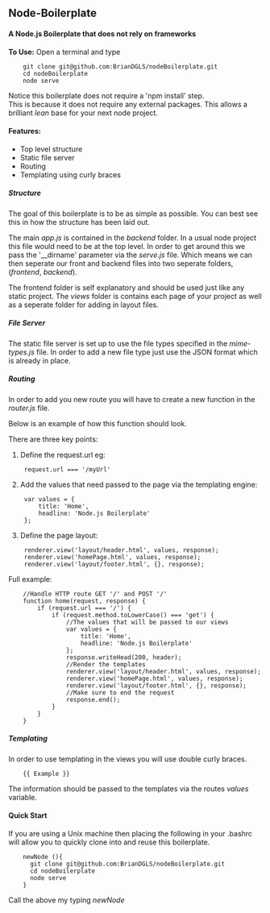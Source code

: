## Node-Boilerplate

#### A Node.js Boilerplate that does not rely on frameworks

__To Use:__ Open a terminal and type  


        git clone git@github.com:BrianDGLS/nodeBoilerplate.git
        cd nodeBoilerplate
        node serve


Notice this boilerplate does not require a 'npm install' step.  
This is because it does not require any external packages. This allows a brilliant _lean_  base for your next node project.  

#### Features:

* Top level structure  
* Static file server  
* Routing  
* Templating using curly braces  


##### Structure

The goal of this boilerplate is to be as simple as possible. You can best see this in how the structure has been laid out.  

The main _app.js_ is contained in the _backend_ folder. In a usual node project this file would need to be at the top level. In order to get around this we pass the '__dirname' parameter via the _serve.js_ file. Which means we can then seperate our front and backend files into two seperate folders, (_frontend_, _backend_).  


The frontend folder is self explanatory and should be used just like any static project. The _views_ folder is contains each page of your project as well as a seperate folder for adding in layout files.  


##### File Server

The static file server is set up to use the file types specified in the _mime-types.js_ file. In order to add a new file type just use the JSON format which is already in place.  


##### Routing

In order to add you new route you will have to create a new function in the _router.js_ file.  

Below is an example of how this function should look.  

There are three key points:

1. Define the request.url eg:  

        request.url === '/myUrl'
2. Add the values that need passed to the page via the templating engine:  

        var values = {
            title: 'Home',
            headline: 'Node.js Boilerplate'
        };
3. Define the page layout:  

        renderer.view('layout/header.html', values, response);
        renderer.view('homePage.html', values, response);
        renderer.view('layout/footer.html', {}, response);

Full example:  

        //Handle HTTP route GET '/' and POST '/'
        function home(request, response) {
            if (request.url === '/') {
                if (request.method.toLowerCase() === 'get') {
                    //The values that will be passed to our views
                    var values = {
                        title: 'Home',
                        headline: 'Node.js Boilerplate'
                    };
                    response.writeHead(200, header);
                    //Render the templates
                    renderer.view('layout/header.html', values, response);
                    renderer.view('homePage.html', values, response);
                    renderer.view('layout/footer.html', {}, response);
                    //Make sure to end the request
                    response.end();
                }
            }
        }

##### Templating

In order to use templating in the views you will use double curly braces.  

        {{ Example }}

The information should be passed to the templates via the routes _values_ variable.  


#### Quick Start

If you are using a Unix machine then placing the following in your .bashrc will allow you to quickly clone into and reuse this boilerplate.  

        newNode (){
          git clone git@github.com:BrianDGLS/nodeBoilerplate.git
          cd nodeBoilerplate
          node serve
        }

Call the above my typing _newNode_